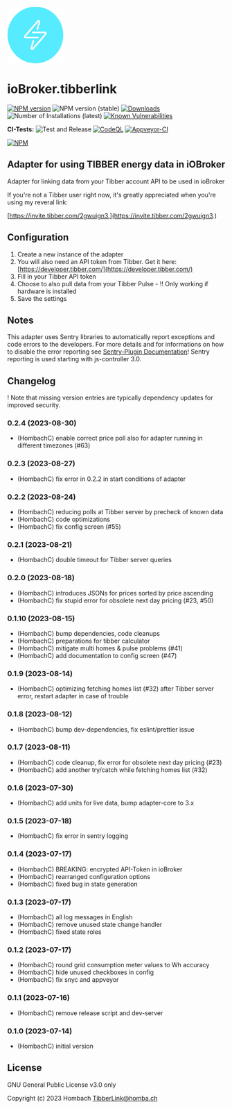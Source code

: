 ![Logo](admin/tibberlink.png)
# ioBroker.tibberlink

[![NPM version](https://img.shields.io/npm/v/iobroker.tibberlink.svg)](https://www.npmjs.com/package/iobroker.tibberlink)
![NPM version (stable)](https://iobroker.live/badges/tibberlink-stable.svg)
[![Downloads](https://img.shields.io/npm/dm/iobroker.tibberlink.svg)](https://www.npmjs.com/package/iobroker.tibberlink)
![Number of Installations (latest)](https://iobroker.live/badges/tibberlink-installed.svg)
[![Known Vulnerabilities](https://snyk.io/test/github/hombach/ioBroker.tibberlink/badge.svg)](https://snyk.io/test/github/hombach/ioBroker.tibberlink)

**CI-Tests:**
![Test and Release](https://github.com/hombach/ioBroker.tibberlink/workflows/Test%20and%20Release/badge.svg)
[![CodeQL](https://github.com/hombach/ioBroker.tibberlink/actions/workflows/codeql-analysis.yml/badge.svg)](https://github.com/hombach/ioBroker.tibberlink/actions/workflows/codeql-analysis.yml)
[![Appveyor-CI](https://ci.appveyor.com/api/projects/status/github/hombach/ioBroker.tibberlink?branch=master&svg=true)](https://ci.appveyor.com/project/hombach/iobroker-tibberlink)

[![NPM](https://nodei.co/npm/iobroker.tibberlink.png?downloads=true)](https://nodei.co/npm/iobroker.tibberlink/)


## Adapter for using TIBBER energy data in iOBroker
Adapter for linking data from your Tibber account API to be used in ioBroker

If you're not a Tibber user right now, it's greatly appreciated when you're using my reveral link:

[https://invite.tibber.com/2gwuign3.](https://invite.tibber.com/2gwuign3.)

## Configuration
1. Create a new instance of the adapter
2. You will also need an API token from Tibber. Get it here: [https://developer.tibber.com/](https://developer.tibber.com/)
3. Fill in your Tibber API token
4. Choose to also pull data from your Tibber Pulse  -  !! Only working if hardware is installed
5. Save the settings

## Notes
This adapter uses Sentry libraries to automatically report exceptions and code errors to the developers. For more details and for informations on how to disable the error reporting see [Sentry-Plugin Documentation](https://github.com/ioBroker/plugin-sentry#plugin-sentry)! Sentry reporting is used starting with js-controller 3.0.

## Changelog
! Note that missing version entries are typically dependency updates for improved security.

### 0.2.4 (2023-08-30)
* (HombachC) enable correct price poll also for adapter running in different timezones (#63) 
### 0.2.3 (2023-08-27)
* (HombachC) fix error in 0.2.2 in start conditions of adapter
### 0.2.2 (2023-08-24)
* (HombachC) reducing polls at Tibber server by precheck of known data
* (HombachC) code optimizations
* (HombachC) fix config screen (#55)
### 0.2.1 (2023-08-21)
* (HombachC) double timeout for Tibber server queries
### 0.2.0 (2023-08-18)
* (HombachC) introduces JSONs for prices sorted by price ascending
* (HombachC) fix stupid error for obsolete next day pricing (#23, #50)
### 0.1.10 (2023-08-15)
* (HombachC) bump dependencies, code cleanups
* (HombachC) preparations for tibber calculator
* (HombachC) mitigate multi homes & pulse problems (#41)
* (HombachC) add documentation to config screen (#47)
### 0.1.9 (2023-08-14)
* (HombachC) optimizing fetching homes list (#32) after Tibber server error, restart adapter in case of trouble
### 0.1.8 (2023-08-12)
* (HombachC) bump dev-dependencies, fix eslint/prettier issue
### 0.1.7 (2023-08-11)
* (HombachC) code cleanup, fix error for obsolete next day pricing (#23)
* (HombachC) add another try/catch while fetching homes list (#32)
### 0.1.6 (2023-07-30)
* (HombachC) add units for live data, bump adapter-core to 3.x
### 0.1.5 (2023-07-18)
* (HombachC) fix error in sentry logging
### 0.1.4 (2023-07-17)
* (HombachC) BREAKING: encrypted API-Token in ioBroker
* (HombachC) rearranged configuration options
* (HombachC) fixed bug in state generation
### 0.1.3 (2023-07-17)
* (HombachC) all log messages in English
* (HombachC) remove unused state change handler
* (HombachC) fixed state roles
### 0.1.2 (2023-07-17)
* (HombachC) round grid consumption meter values to Wh accuracy
* (HombachC) hide unused checkboxes in config
* (HombachC) fix snyc and appveyor
### 0.1.1 (2023-07-16)
* (HombachC) remove release script and dev-server
### 0.1.0 (2023-07-14)
* (HombachC) initial version

## License
GNU General Public License v3.0 only

Copyright (c) 2023 Hombach <TibberLink@homba.ch>
